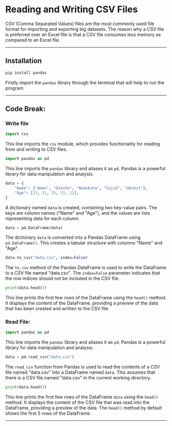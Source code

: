 # Reading and Writing CSV Files

CSV (Comma Separated Values) files are the most commonly used file format for importing and exporting big datasets. The reason why a CSV file is preferred over an Excel file is that a CSV file consumes less memory as compared to an Excel file.

-----

## Installation

```python
pip install pandas
```
Firstly import the `pandas` library through the terminal that will help to run the program.

-----

## Code Break:

### Write file

```python
import csv
```

This line imports the `csv` module, which provides functionality for reading from and writing to CSV files.

```python
import pandas as pd
```

This line imports the `pandas` library and aliases it as `pd`. Pandas is a powerful library for data manipulation and analysis.

```python
data = {
    "Name": ["Aman", "Diksha", "Akanksha", "Sajid", "Akshit"],
    "Age": [23, 21, 25, 23, 22],
}
```

A dictionary named `data` is created, containing two key-value pairs. The keys are column names ("Name" and "Age"), and the values are lists representing data for each column.

```python
data = pd.DataFrame(data)
```

The dictionary `data` is converted into a Pandas DataFrame using `pd.DataFrame()`. This creates a tabular structure with columns "Name" and "Age".

```python
data.to_csv("data.csv", index=False)
```

The `to_csv` method of the Pandas DataFrame is used to write the DataFrame to a CSV file named "data.csv". The `index=False` parameter indicates that the row indices should not be included in the CSV file.

```python
print(data.head())
```

This line prints the first few rows of the DataFrame using the `head()` method. It displays the content of the DataFrame, providing a preview of the data that has been created and written to the CSV file.

### Read File:

```python
import pandas as pd
```

This line imports the `pandas` library and aliases it as `pd`. Pandas is a powerful library for data manipulation and analysis.

```python
data = pd.read_csv("data.csv")
```

The `read_csv` function from Pandas is used to read the contents of a CSV file named "data.csv" into a DataFrame named `data`. This assumes that there is a CSV file named "data.csv" in the current working directory.

```python
print(data.head())
```

This line prints the first few rows of the DataFrame `data` using the `head()` method. It displays the content of the CSV file that was read into the DataFrame, providing a preview of the data. The `head()` method by default shows the first 5 rows of the DataFrame.

-----